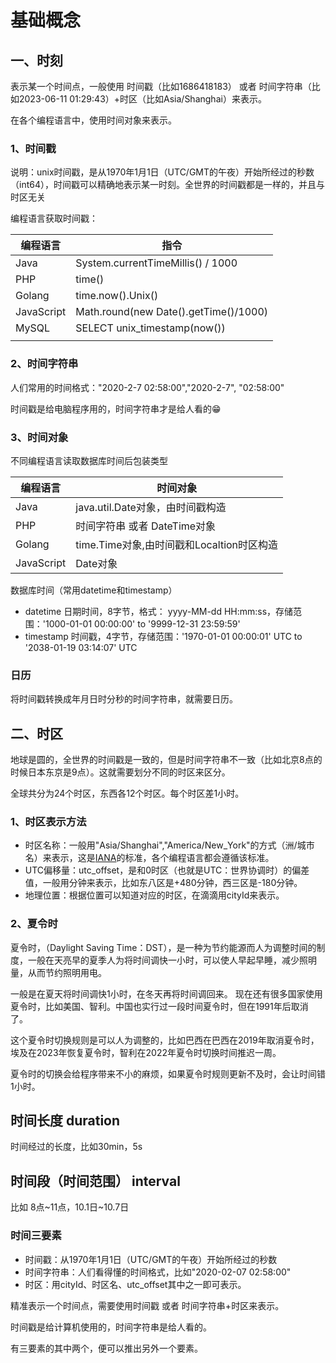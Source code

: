 # 基础概念

## 一、时刻

表示某一个时间点，一般使用 时间戳（比如1686418183） 或者 时间字符串（比如2023-06-11 01:29:43）+时区（比如Asia/Shanghai）来表示。

在各个编程语言中，使用时间对象来表示。

### 1、时间戳

说明：unix时间戳，是从1970年1月1日（UTC/GMT的午夜）开始所经过的秒数（int64），时间戳可以精确地表示某一时刻。全世界的时间戳都是一样的，并且与时区无关

编程语言获取时间戳：

| 编程语言 | 指令 |
| --- | --- |
| Java | System.currentTimeMillis() / 1000 |
| PHP | time() |
| Golang | time.now().Unix() |
| JavaScript | Math.round(new Date().getTime()/1000) |
| MySQL | SELECT unix_timestamp(now()) |
|  |  |

### 2、时间字符串

人们常用的时间格式："2020-2-7 02:58:00","2020-2-7", "02:58:00"

时间戳是给电脑程序用的，时间字符串才是给人看的😁

### 3、时间对象

不同编程语言读取数据库时间后包装类型

| 编程语言 | 时间对象 |
| --- | --- |
| Java | java.util.Date对象，由时间戳构造 |
| PHP | 时间字符串 或者 DateTime对象 |
| Golang | time.Time对象,由时间戳和Localtion时区构造 |
| JavaScript | Date对象 |

数据库时间（常用datetime和timestamp）

- datetime 日期时间，8字节，格式： yyyy-MM-dd HH:mm:ss，存储范围：'1000-01-01 00:00:00' to '9999-12-31 23:59:59'
- timestamp 时间戳，4字节，存储范围：'1970-01-01 00:00:01' UTC to '2038-01-19 03:14:07' UTC

### 日历

将时间戳转换成年月日时分秒的时间字符串，就需要日历。

## 二、时区

地球是圆的，全世界的时间戳是一致的，但是时间字符串不一致（比如北京8点的时候日本东京是9点）。这就需要划分不同的时区来区分。

全球共分为24个时区，东西各12个时区。每个时区差1小时。

### 1、时区表示方法

- 时区名称：一般用"Asia/Shanghai","America/New_York"的方式（洲/城市名）来表示，这是[IANA](https://www.iana.org/time-zones)的标准，各个编程语言都会遵循该标准。
- UTC偏移量：utc_offset，是和0时区（也就是UTC：世界协调时）的偏差值，一般用分钟来表示，比如东八区是+480分钟，西三区是-180分钟。
- 地理位置：根据位置可以知道对应的时区，在滴滴用cityId来表示。

### 2、夏令时

夏令时，（Daylight Saving Time：DST），是一种为节约能源而人为调整时间的制度，一般在天亮早的夏季人为将时间调快一小时，可以使人早起早睡，减少照明量，从而节约照明用电。

一般是在夏天将时间调快1小时，在冬天再将时间调回来。
现在还有很多国家使用夏令时，比如美国、智利。中国也实行过一段时间夏令时，但在1991年后取消了。

这个夏令时切换规则是可以人为调整的，比如巴西在巴西在2019年取消夏令时，埃及在2023年恢复夏令时，智利在2022年夏令时切换时间推迟一周。

夏令时的切换会给程序带来不小的麻烦，如果夏令时规则更新不及时，会让时间错1小时。

## 时间长度 duration

时间经过的长度，比如30min，5s

## 时间段（时间范围） interval

比如 8点~11点，10.1日~10.7日

### 时间三要素

- 时间戳：从1970年1月1日（UTC/GMT的午夜）开始所经过的秒数
- 时间字符串：人们看得懂的时间格式，比如"2020-02-07 02:58:00"
- 时区：用cityId、时区名、utc_offset其中之一即可表示。

精准表示一个时间点，需要使用时间戳 或者 时间字符串+时区来表示。

时间戳是给计算机使用的，时间字符串是给人看的。

有三要素的其中两个，便可以推出另外一个要素。

